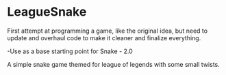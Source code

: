 LeagueSnake
===========

First attempt at programming a game, like the original idea, but need to update and overhaul code to make it cleaner and 
finalize everything. 

-Use as a base starting point for Snake - 2.0

A simple snake game themed for league of legends with some small twists.
